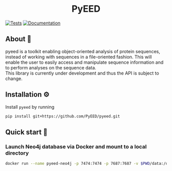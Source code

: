 <div align="center">
<h1 align="center">PyEED

</div>

[![Tests](https://github.com/PyEED/pyeed/actions/workflows/tests.yaml/badge.svg)](https://github.com/PyEED/pyeed/actions/workflows/tests.yaml)
[![Documentation](https://github.com/PyEED/pyeed/actions/workflows/make_docs.yaml/badge.svg)](https://github.com/PyEED/pyeed/actions/workflows/make_docs.yaml)

## About 📖
pyeed is a toolkit enabling object-oriented analysis of protein sequences, instead of working with sequences in a file-oriented fashion. This will enable the user to easily access and manipulate sequence information and to perform analyses on the sequence data.  
This library is currently under development and thus the API is subject to change.


## Installation ⚙️

Install `pyeed` by running
```bash
pip install git+https://github.com/PyEED/pyeed.git
```

## Quick start 🚀

### Launch Neo4j database via Docker and mount to a local directory
```bash
docker run --name pyeed-neo4j -p 7474:7474 -p 7687:7687 -v $PWD/data:/data -v $PWD/logs:/logs -v $PWD/import:/var/lib/neo4j/import -v $PWD/plugins:/plugins -e NEO4J_AUTH=neo4j/test -d neo4j
```
